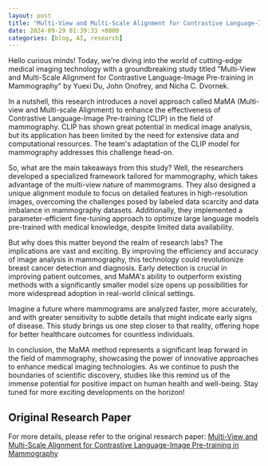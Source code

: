 ```yaml
---
layout: post
title: "Multi-View and Multi-Scale Alignment for Contrastive Language-Image Pre-training in Mammography"
date: 2024-09-29 01:39:33 +0000
categories: [blog, AI, research]
---
```

Hello curious minds! Today, we're diving into the world of cutting-edge medical imaging technology with a groundbreaking study titled "Multi-View and Multi-Scale Alignment for Contrastive Language-Image Pre-training in Mammography" by Yuexi Du, John Onofrey, and Nicha C. Dvornek. 

In a nutshell, this research introduces a novel approach called MaMA (Multi-view and Multi-scale Alignment) to enhance the effectiveness of Contrastive Language-Image Pre-training (CLIP) in the field of mammography. CLIP has shown great potential in medical image analysis, but its application has been limited by the need for extensive data and computational resources. The team's adaptation of the CLIP model for mammography addresses this challenge head-on.

So, what are the main takeaways from this study? Well, the researchers developed a specialized framework tailored for mammography, which takes advantage of the multi-view nature of mammograms. They also designed a unique alignment module to focus on detailed features in high-resolution images, overcoming the challenges posed by labeled data scarcity and data imbalance in mammography datasets. Additionally, they implemented a parameter-efficient fine-tuning approach to optimize large language models pre-trained with medical knowledge, despite limited data availability.

But why does this matter beyond the realm of research labs? The implications are vast and exciting. By improving the efficiency and accuracy of image analysis in mammography, this technology could revolutionize breast cancer detection and diagnosis. Early detection is crucial in improving patient outcomes, and MaMA's ability to outperform existing methods with a significantly smaller model size opens up possibilities for more widespread adoption in real-world clinical settings.

Imagine a future where mammograms are analyzed faster, more accurately, and with greater sensitivity to subtle details that might indicate early signs of disease. This study brings us one step closer to that reality, offering hope for better healthcare outcomes for countless individuals.

In conclusion, the MaMA method represents a significant leap forward in the field of mammography, showcasing the power of innovative approaches to enhance medical imaging technologies. As we continue to push the boundaries of scientific discovery, studies like this remind us of the immense potential for positive impact on human health and well-being. Stay tuned for more exciting developments on the horizon!

## Original Research Paper
For more details, please refer to the original research paper:
[Multi-View and Multi-Scale Alignment for Contrastive Language-Image Pre-training in Mammography](http://arxiv.org/abs/2409.18119v1)
